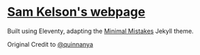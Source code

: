 # [Sam Kelson's webpage](https://samkelson.github.io/personal_website/)

Built using Eleventy, adapting the [Minimal Mistakes](https://mmistakes.github.io/minimal-mistakes/) Jekyll theme.

Original Credit to [@quinnanya](https://github.com/quinnanya/quinnanya.github.io)